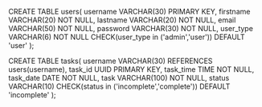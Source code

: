 CREATE TABLE users(
username VARCHAR(30) PRIMARY KEY,
firstname VARCHAR(20) NOT NULL,
lastname VARCHAR(20) NOT NULL,
email VARCHAR(50) NOT NULL,
password VARCHAR(30) NOT NULL,
user_type VARCHAR(6) NOT NULL CHECK(user_type in ('admin','user')) DEFAULT 'user'
);


CREATE TABLE tasks(
username VARCHAR(30) REFERENCES users(username),
task_id UUID PRIMARY KEY,
task_time TIME NOT NULL,
task_date DATE NOT NULL,
task VARCHAR(100) NOT NULL,
status VARCHAR(10) CHECK(status in ('incomplete','complete')) DEFAULT 'incomplete'
);
